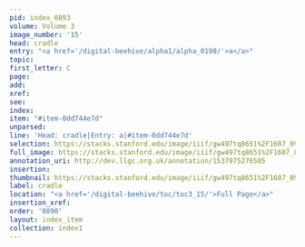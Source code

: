 ```yaml
---
pid: index_0893
volume: Volume 3
image_number: '15'
head: cradle
entry: "<a href='/digital-beehive/alpha1/alpha_0190/'>a</a>"
topic: 
first_letter: C
page: 
add: 
xref: 
see: 
index: 
item: "#item-0dd744e7d"
unparsed: 
line: 'Head: cradle|Entry: a|#item-0dd744e7d'
selection: https://stacks.stanford.edu/image/iiif/gw497tq8651%2F1607_0958/153,3203,385,134/full/0/default.jpg
full_image: https://stacks.stanford.edu/image/iiif/gw497tq8651%2F1607_0958/full/full/0/default.jpg
annotation_uri: http://dev.llgc.org.uk/annotation/1537975276505
insertion: 
thumbnail: https://stacks.stanford.edu/image/iiif/gw497tq8651%2F1607_0958/153,3203,385,134/150,/0/default.jpg
label: cradle
location: "<a href='/digital-beehive/toc/toc3_15/'>Full Page</a>"
insertion_xref: 
order: '0890'
layout: index_item
collection: index1
---
```

